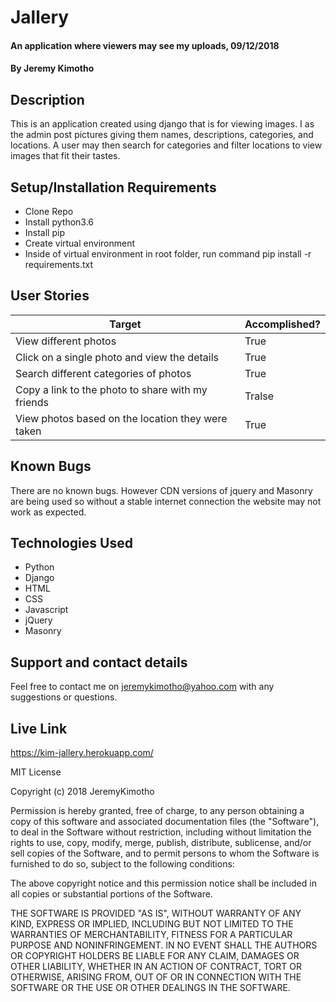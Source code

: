 # Jallery
#### An application where viewers may see my uploads, 09/12/2018
#### By **Jeremy Kimotho**
## Description
This is an application created using django that is for viewing images. I as the admin post pictures giving them names, descriptions, categories, and locations. A user may then search for categories and filter locations to view images that fit their tastes.
## Setup/Installation Requirements
* Clone Repo
* Install python3.6
* Install pip
* Create virtual environment
* Inside of virtual environment in root folder, run command pip install -r requirements.txt
## User Stories 

| Target | Accomplished? |
| --- | --- |
| View different photos | True |
| Click on a single photo and view the details | True |
| Search different categories of photos | True |
| Copy a link to the photo to share with my friends | Tralse |
| View photos based on the location they were taken | True |

## Known Bugs
There are no known bugs. However CDN versions of jquery and Masonry are being used so without a stable internet connection the website may not work as expected.
## Technologies Used
* Python
* Django
* HTML
* CSS
* Javascript
* jQuery
* Masonry
## Support and contact details
Feel free to contact me on jeremykimotho@yahoo.com with any suggestions or questions.
## Live Link
https://kim-jallery.herokuapp.com/

MIT License

Copyright (c) 2018 JeremyKimotho

Permission is hereby granted, free of charge, to any person obtaining a copy of this software and associated documentation files (the "Software"), to deal in the Software without restriction, including without limitation the rights to use, copy, modify, merge, publish, distribute, sublicense, and/or sell copies of the Software, and to permit persons to whom the Software is furnished to do so, subject to the following conditions:

The above copyright notice and this permission notice shall be included in all copies or substantial portions of the Software.

THE SOFTWARE IS PROVIDED "AS IS", WITHOUT WARRANTY OF ANY KIND, EXPRESS OR IMPLIED, INCLUDING BUT NOT LIMITED TO THE WARRANTIES OF MERCHANTABILITY, FITNESS FOR A PARTICULAR PURPOSE AND NONINFRINGEMENT. IN NO EVENT SHALL THE AUTHORS OR COPYRIGHT HOLDERS BE LIABLE FOR ANY CLAIM, DAMAGES OR OTHER LIABILITY, WHETHER IN AN ACTION OF CONTRACT, TORT OR OTHERWISE, ARISING FROM, OUT OF OR IN CONNECTION WITH THE SOFTWARE OR THE USE OR OTHER DEALINGS IN THE SOFTWARE.
